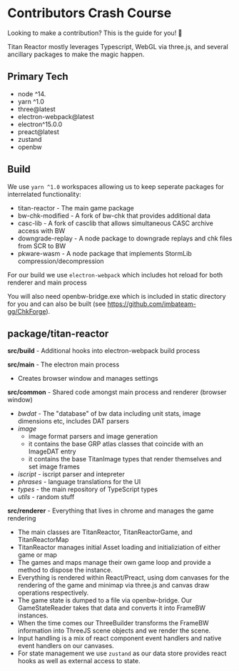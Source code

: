 # Contributors Crash Course

Looking to make a contribution? This is the guide for you! 🥳

Titan Reactor mostly leverages Typescript, WebGL via three.js, and several ancillary packages to make the magic happen.

## Primary Tech
- node ^14.
- yarn ^1.0
- three@latest
- electron-webpack@latest
- electron^15.0.0
- preact@latest
- zustand
- openbw

## Build
We use `yarn ^1.0` workspaces allowing us to keep seperate packages for interrelated functionality:
- titan-reactor - The main game package
- bw-chk-modified - A fork of bw-chk that provides additional data
- casc-lib - A fork of casclib that allows simultaneous CASC archive access with BW
- downgrade-replay - A node package to downgrade replays and chk files from SCR to BW
- pkware-wasm - A node package that implements StormLib compression/decompression

For our build we use `electron-webpack` which includes hot reload for both renderer and main process

You will also need openbw-bridge.exe which is included in static directory for you and can also be built (see https://github.com/imbateam-gg/ChkForge).

## package/titan-reactor
**src/build** - Additional hooks into electron-webpack build process

**src/main** - The electron main process

- Creates browser window and manages settings

**src/common** - Shared code amongst main process and renderer (browser window)
- *bwdat* - The "database" of bw data including unit stats, image dimensions etc, includes DAT parsers
- *image* 
  - image format parsers and image generation
  - it contains the base GRP atlas classes that coincide with an ImageDAT entry
  - it contains the base TitanImage types that render themselves and set image frames
- *iscript* - iscript parser and intepreter
- *phrases* - language translations for the UI
- *types* - the main repository of TypeScript types
- *utils* - random stuff

**src/renderer** - Everything that lives in chrome and manages the game rendering
- The main classes are TitanReactor, TitanReactorGame, and TitanReactorMap
- TitanReactor manages initial Asset loading and initializiation of either game or map
- The games and maps manage their own game loop and provide a method to dispose the instance.
- Everything is rendered within React/Preact, using dom canvases for the rendering of the game and minimap via three.js and canvas draw operations respectively.
- The game state is dumped to a file via openbw-bridge. Our GameStateReader takes that data and converts it into FrameBW instances.
- When the time comes our ThreeBuilder transforms the FrameBW information into ThreeJS scene objects and we render the scene.
- Input handling is a mix of react component event handlers and native event handlers on our canvases.
- For state management we use `zustand` as our data store provides react hooks as well as external access to state.
